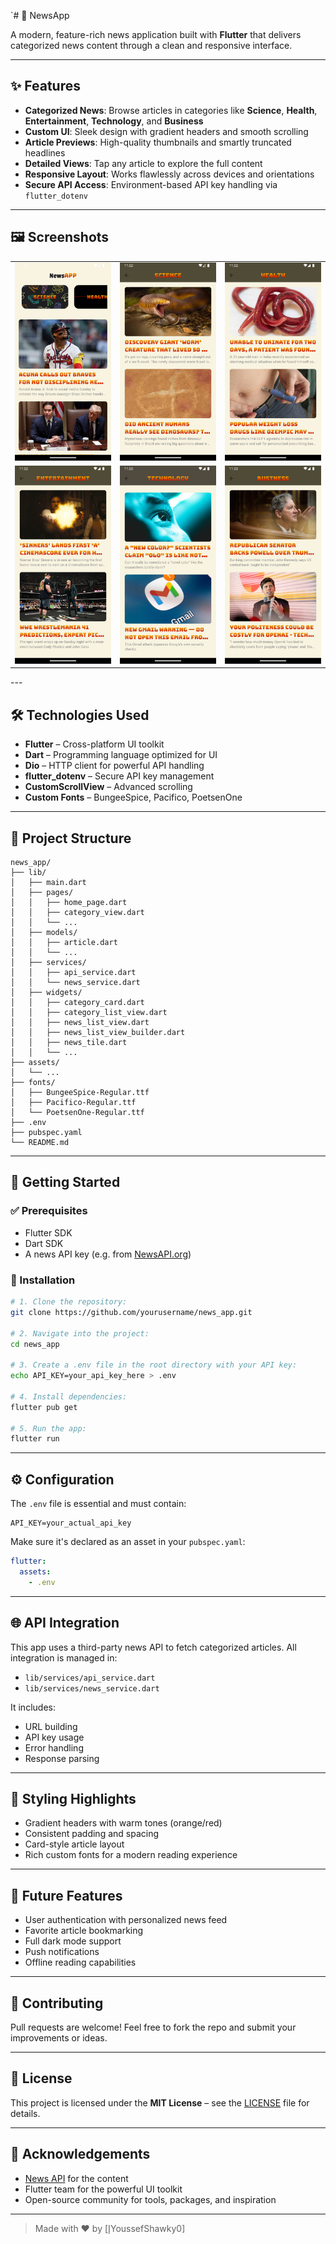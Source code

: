 `# 📱 NewsApp

A modern, feature-rich news application built with **Flutter** that delivers categorized news content through a clean and responsive interface.

---

## ✨ Features

- **Categorized News**: Browse articles in categories like **Science**, **Health**, **Entertainment**, **Technology**, and **Business**
- **Custom UI**: Sleek design with gradient headers and smooth scrolling
- **Article Previews**: High-quality thumbnails and smartly truncated headlines
- **Detailed Views**: Tap any article to explore the full content
- **Responsive Layout**: Works flawlessly across devices and orientations
- **Secure API Access**: Environment-based API key handling via `flutter_dotenv`

---

## 🖼️ Screenshots
<table>
  <tr>
    <td><img src="assets/screenshots/Screenshot_1745269314.png" alt="Home Screen" width="200"/></td>
    <td><img src="assets/screenshots/Screenshot_1745269325.png" alt="Health Category" width="200"/></td>
    <td><img src="assets/screenshots/Screenshot_1745269348.png" alt="Science Category" width="200"/></td>
  </tr>
  <tr>
    <td><img src="assets/screenshots/Screenshot_1745269360.png" alt="Entertainment Category" width="200"/></td>
    <td><img src="assets/screenshots/Screenshot_1745269385.png" alt="Technology Category" width="200"/></td>
    <td><img src="assets/screenshots/Screenshot_1745269391.png" alt="Business Category" width="200"/></td>
  </tr>
</table>
---

## 🛠️ Technologies Used

- **Flutter** – Cross-platform UI toolkit
- **Dart** – Programming language optimized for UI
- **Dio** – HTTP client for powerful API handling
- **flutter_dotenv** – Secure API key management
- **CustomScrollView** – Advanced scrolling
- **Custom Fonts** – BungeeSpice, Pacifico, PoetsenOne

---

## 📁 Project Structure

```
news_app/
├── lib/
│   ├── main.dart
│   ├── pages/
│   │   ├── home_page.dart
│   │   ├── category_view.dart
│   │   └── ...
│   ├── models/
│   │   ├── article.dart
│   │   └── ...
│   ├── services/
│   │   ├── api_service.dart
│   │   └── news_service.dart
│   ├── widgets/
│   │   ├── category_card.dart
│   │   ├── category_list_view.dart
│   │   ├── news_list_view.dart
│   │   ├── news_list_view_builder.dart
│   │   ├── news_tile.dart
│   │   └── ...
├── assets/
│   └── ...
├── fonts/
│   ├── BungeeSpice-Regular.ttf
│   ├── Pacifico-Regular.ttf
│   └── PoetsenOne-Regular.ttf
├── .env
├── pubspec.yaml
└── README.md
```

---

## 🚀 Getting Started

### ✅ Prerequisites

- Flutter SDK
- Dart SDK
- A news API key (e.g. from [NewsAPI.org](https://newsapi.org))

### 🔧 Installation

```bash
# 1. Clone the repository:
git clone https://github.com/yourusername/news_app.git

# 2. Navigate into the project:
cd news_app

# 3. Create a .env file in the root directory with your API key:
echo API_KEY=your_api_key_here > .env

# 4. Install dependencies:
flutter pub get

# 5. Run the app:
flutter run
```

---

## ⚙️ Configuration

The `.env` file is essential and must contain:

```env
API_KEY=your_actual_api_key
```

Make sure it's declared as an asset in your `pubspec.yaml`:

```yaml
flutter:
  assets:
    - .env
```

---

## 🌐 API Integration

This app uses a third-party news API to fetch categorized articles. All integration is managed in:

- `lib/services/api_service.dart`
- `lib/services/news_service.dart`

It includes:

- URL building
- API key usage
- Error handling
- Response parsing

---

## 🎨 Styling Highlights

- Gradient headers with warm tones (orange/red)
- Consistent padding and spacing
- Card-style article layout
- Rich custom fonts for a modern reading experience

---

## 🔮 Future Features

- User authentication with personalized news feed
- Favorite article bookmarking
- Full dark mode support
- Push notifications
- Offline reading capabilities

---

## 🤝 Contributing

Pull requests are welcome! Feel free to fork the repo and submit your improvements or ideas.

---

## 📄 License

This project is licensed under the **MIT License** – see the [LICENSE](LICENSE) file for details.

---

## 🙌 Acknowledgements

- [News API](https://newsapi.org/) for the content
- Flutter team for the powerful UI toolkit
- Open-source community for tools, packages, and inspiration

---

> Made with ❤️ by [إYoussefShawky0]
